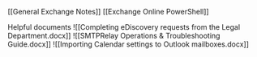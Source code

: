 [[General Exchange Notes]]
[[Exchange Online PowerShell]]


Helpful documents
	![[Completing eDiscovery requests from the Legal Department.docx]]
	![[SMTPRelay Operations & Troubleshooting Guide.docx]]
	![[Importing Calendar settings to Outlook mailboxes.docx]]